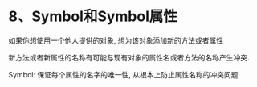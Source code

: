 # 8、Symbol和Symbol属性

如果你想使用一个他人提供的对象,  想为该对象添加新的方法或者属性

新方法或者新属性的名称有可能与现有对象的属性名或者方法的名称产生冲突.

Symbol: 保证每个属性的名字的唯一性, 从根本上防止属性名称的冲突问题
